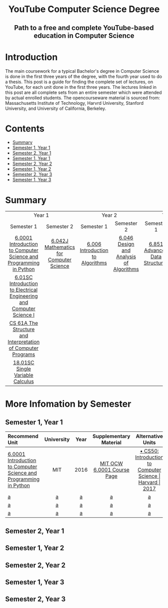 <h1 align="center">YouTube Computer Science Degree</h1>
<h2 align="center">Path to a free and complete YouTube-based education in Computer Science</h2>

# Introduction
The main coursework for a typical Bachelor's degree in Computer Science is done in the first three years of the degree, with the fourth year used to do a thesis. This post is a guide for finding the complete set of lectures, on YouTube, for each unit done in the first three years. The lectures linked in this post are all complete sets from an entire semester which were attended by actual enrolled students. The opencourseware material is sourced from: Massachusetts Institute of Technology, Harvrd University, Stanford University, and University of California, Berkeley.

# Contents

- [Summary](#summary)
- [Semester 1, Year 1](#s1y1)
- [Semester 2, Year 1](#s1y1)
- [Semester 1, Year 1](#s2y1)
- [Semester 2, Year 2](#s1y2)
- [Semester 1, Year 2](#s2y2)
- [Semester 2, Year 3](#s1y3)
- [Semester 1, Year 3](#s2y3)


# Summary

<table>
	<tr>
		<td style="text-align: center;" colspan="2">Year 1</td>
		<td style="text-align: center;" colspan="2">Year 2</td>
		<td style="text-align: center;" colspan="2"">Year 3</td>
	</tr>
	<tr>
		<td style="text-align: center;">Semester 1</td>
		<td style="text-align: center;">Semester 2</td>
		<td style="text-align: center;">Semester 1</td>
		<td style="text-align: center;">Semester 2</td>
		<td style="text-align: center;">Semester 1</td>
		<td style="text-align: center;">Semester 2</td>
	</tr>
	<tr>
		<td style="text-align: center;"><a href="https://www.youtube.com/watch?v=ytpJdnlu9ug&list=PLUl4u3cNGP63WbdFxL8giv4yhgdMGaZNA&index=1">6.0001 Introduction to Computer Science and Programming in Python</a></td>
		<td style="text-align: center;"><a href="">6.042J Mathematics for Computer Science</a></td>
		<td style="text-align: center;"><a href="">6.006 Introduction to Algorithms</a></td>
		<td style="text-align: center;"><a href="">6.046 Design and Analysis of Algorithms</a></td>
		<td style="text-align: center;"><a href="">6.851 Advanced Data Structures</a></td>
		<td style="text-align: center;"><a href=""></a></td>
	</tr>
	<tr>
		<td style="text-align: center;"><a href="">6.01SC Introduction to Electrical Engineering and Computer Science I</a></td>
		<td style="text-align: center;"><a href=""></a></td>
		<td style="text-align: center;"><a href=""></a></td>
		<td style="text-align: center;"><a href=""></a></td>
		<td style="text-align: center;"><a href=""></a></td>
		<td style="text-align: center;"><a href=""></a></td>
	</tr>
	<tr>
		<td style="text-align: center;"><a href="">CS 61A The Structure and Interpretation of Computer Programs</a></td>
		<td style="text-align: center;"><a href=""></a></td>
		<td style="text-align: center;"><a href=""></a></td>
		<td style="text-align: center;"><a href=""></a></td>
		<td style="text-align: center;"><a href=""></a></td>
		<td style="text-align: center;"><a href=""></a></td>
	</tr>
	<tr>
		<td style="text-align: center;"><a href="">18.01SC Single Variable Calculus</a></td>
		<td style="text-align: center;"><a href=""></a></td>
		<td style="text-align: center;"><a href=""></a></td>
		<td style="text-align: center;"><a href=""></a></td>
		<td style="text-align: center;"><a href=""></a></td>
		<td style="text-align: center;"><a href=""></a></td>
	</tr>

</table>


# More Infomation by Semester

## Semester 1, Year 1
Recommend Unit| University | Year | Supplementary Material | Alternative Units |
:-- | :--: | :--: | :--: | :--:
[6.0001 Introduction to Computer Science and Programming in Python](https://www.youtube.com/watch?v=ytpJdnlu9ug&list=PLUl4u3cNGP63WbdFxL8giv4yhgdMGaZNA&index=1) | MIT | 2016 | [MIT OCW 6.0001 Course Page](https://ocw.mit.edu/courses/electrical-engineering-and-computer-science/6-0001-introduction-to-computer-science-and-programming-in-python-fall-2016/) | [• CS50: Introduction to Computer Science \| Harvard \| 2017](https://www.youtube.com/watch?v=y62zj9ozPOM&list=PLhQjrBD2T3828ZVcVzEIhsHVgjANGZveu)
[a]() | [a]() | [a]() | [a]() | [a]()
[a]() | [a]() | [a]() | [a]() | [a]()
[a]() | [a]() | [a]() | [a]() | [a]()

## Semester 2, Year 1

## Semester 1, Year 2

## Semester 2, Year 2

## Semester 1, Year 3

## Semester 2, Year 3
